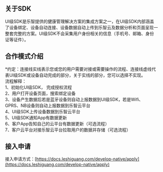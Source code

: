 <a name="SXXrH"></a>
## 关于SDK
UI级SDK是乐智提供的健康管理解决方案的集成方案之一，在UI级SDK内部涵盖了设备绑定、设备自动连接、设备数据自动上传到乐智云及数据分析和页面呈现一整套完整的方案。UI级SDK不会采集用户身份相关的信息（手机号、邮箱、身份证等证件）。<br />

<a name="54RnH"></a>
## 合作模式介绍
*约定：连接线实线表示您或您的用户需要对接或需要操作的流程、连接线虚线代表UI级SDK或设备自动完成的部分，关于实线的部分，您可以选择不实现。<br />流程解释：<br />1、初始化UI级SDK， 完成授权流程<br />2、用户打开设备页面，搜索绑定设备<br />3、设备产生数据后若是蓝牙设备则自动上报数据到UI级SDK，若是Wifi、GPRS、NB设备则自动上报数据到乐智云平台<br />4、UI级SDK上传设备数据到乐智云平台<br />5、UI级SDK通知App有数据更新<br />6、客户App告知自己的云平台有数据更新（可选流程）<br />7、客户云平台对接乐智云平台拉取用户的数据并存储（可选流程）<br />

<a name="YjelA"></a>
## 
<a name="09cc38f9"></a>
## [](https://docs.leshiguang.com/dev-ios/bluetooth/summary?id=%e6%8e%a5%e5%85%a5%e7%94%b3%e8%af%b7)接入申请
接入申请方式：[https://docs.leshiguang.com/develop-native/apply](https://docs.leshiguang.com/develop-native/apply)<br />[<br />](https://docs.leshiguang.com/dev-ios/bluetooth/releaselog)

